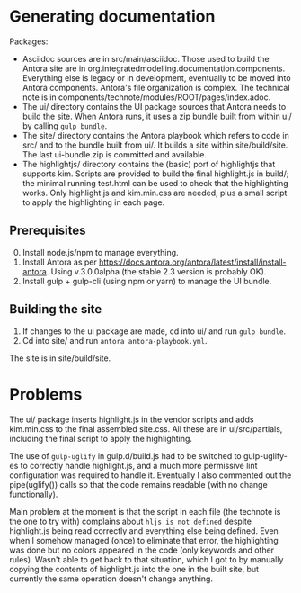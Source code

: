 # Generating documentation

Packages: 

* Asciidoc sources are in src/main/asciidoc. Those used to build the Antora site are in 
  org.integratedmodelling.documentation.components. Everything else is legacy or in 
  development, eventually to be moved into Antora components. Antora's file organization 
  is complex. The technical note is in components/technote/modules/ROOT/pages/index.adoc.
* The ui/ directory contains the UI package sources that Antora needs to build the site. 
  When Antora runs, it uses a zip bundle built from within ui/ by calling `gulp bundle`.
* The site/ directory contains the Antora playbook which refers to code in src/ and 
  to the bundle built from ui/. It builds a site within site/build/site. The last ui-bundle.zip 
  is committed and available.
* The highlightjs/ directory contains the (basic) port of highlightjs that supports 
  kim. Scripts are provided to build the final highlight.js in build/; the minimal running 
  test.html can be used to check that the highlighting works. Only highlight.js and 
  kim.min.css are needed, plus a small script to apply the highlighting in each page.
  
## Prerequisites
0. Install node.js/npm to manage everything.
1. Install Antora as per https://docs.antora.org/antora/latest/install/install-antora. 
   Using v.3.0.0alpha (the stable 2.3 version is probably OK).
2. Install gulp + gulp-cli (using npm or yarn) to manage the UI bundle.

## Building the site

1. If changes to the ui package are made, cd into ui/ and run `gulp bundle`.
2. Cd into site/ and run `antora antora-playbook.yml`. 

The site is in site/build/site.

# Problems

The ui/ package inserts highlight.js in the vendor scripts and adds kim.min.css to the 
final assembled site.css. All these are in ui/src/partials, including the final script 
to apply the highlighting.

The use of `gulp-uglify` in gulp.d/build.js had to be switched to gulp-uglify-es to 
correctly handle highlight.js, and a much more permissive lint configuration was required 
to handle it. Eventually I also commented out the pipe(uglify()) calls so that the code 
remains readable (with no change functionally).

Main problem at the moment is that the script in each file (the technote is the one 
to try with) complains about `hljs is not defined` despite highlight.js being read correctly 
and everything else being defined. Even when I somehow managed (once) to eliminate that 
error, the highlighting was done but no colors appeared in the code (only keywords and 
other rules). Wasn't able to get back to that situation, which I got to by manually 
copying the contents of highlight.js into the one in the built site, but currently the 
same operation doesn't change anything.